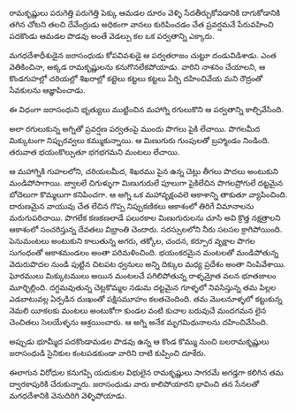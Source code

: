 ﻿రామకృష్ణులు పరుగెత్తి పరుగెత్తి పెక్కు ఆమడల దూరం వెళ్ళి సేదతీర్చుకోవడానికి దాగుకోడానికి తగిన చోటని తలచి దేవేంద్రుడు అధికంగా వానలు కురిపించడం చేత ప్రవర్షమనే పేరువహించి పదకొండు ఆమడల పొడవు అంతే వెడల్పు కల ఒక పర్వతాన్ని ఎక్కారు. 

మగధదేశాధీశుడైన జరాసంధుడు కోపవివశుడై ఆ పర్వతరాజం చుట్టూ దండువిడిశాడు. ఎంత వెతికించినా, అక్కడ రామకృష్ణులను కనుగొనలేకపోయాడు. వారిని నాశనం చేయాలని, ఆ కొండగుహల్లో చరియల్లో శిఖరాల్లో కట్టెలు కట్టలు కట్టలు పేర్చి దహించివేయ మని రౌద్రంతో సేవకులను ఆజ్ఞాపించాడు. 

ఈ విధంగా జరాసంధుని భృత్యులు ముట్టించిన మహాగ్ని రగులుకొని ఆ పర్వతాన్ని కాల్చివేసింది. 

అలా రగులుకున్న అగ్నితో ప్రవర్షణ పర్వతంపై ముందు పొగలు పైకి లేచాయి. పొగలమీద మిక్కుటంగా నిప్పురవ్వలు కమ్ముకున్నాయి. ఆ మిణుగురు గుంపులతో బ్రహ్మాండం నిండింది. తరువాత భయంకొల్పుతూ భగభగమని మంటలు లేచాయి. 

ఆ మహాగ్నికి గుహలలోని, చరియలమీద, శిఖరము పైన ఉన్న చెట్లు తీగలు పొదలు అంటుకుని మండిపోసాగాయి. జ్వాలలే చిగుళ్ళుగా మిణుగురులే పూలుగా పైకిలేచిన పొగలప్రోగులే దట్టమైన బోదెలుగా కొమ్మలుగా కనిపించగా. ఆ అగ్ని ఒక మహావృక్షంవలె ఆకాశాన్ని తాకుతూ వ్యాపించింది. దారుణమైన వాయువు చేత లేచిన గొప్ప నిప్పుకణికలు ఆకాశంలో తిరిగే విమానాలను మరుగుపరిచాయి. పొగలేక కణకణలాడే పలురకాల మిణుగురులను చూసి అవి క్రొత్త నక్షత్రాలని ఆకాశంలో సంచరిస్తున్న దేవతలు విభ్రాంతి చెందారు. సరస్సులలోని నీరు సలసల క్రాగిపోయింది. పెనుమంటలు అంటుకుని కాలుతున్న అగరు, తక్కోల, చందన, కర్పూర వృక్షాల పొగల సుగంధంతో ఆకాశమండలం అంతా పరిమళించింది. భయంకరమైన మంటలతో మండిపోతున్న వెదురుపొదల నుండి పుట్టిన చిటపట ధ్వనులు అన్ని దిక్కుల మధ్య ప్రదేశం అంతా నింపివేశాయి. ఘోరములు మిక్కుటములు అయిన మంటలచే పగిలిపోతున్న రాళ్ళమ్రోత వలన భూతజాలం మూర్ఛిల్లింది. దగ్ధమవుతున్న చెట్లకొమ్మల నడుమ దట్టమైన గూళ్ళలో నివసిస్తున్న తమ పిల్లల ఎడబాటువల్ల ఏర్పడిన దుఃఖంతో పక్షిసమూహం కలతచెందింది. తమ మొలనూళ్ళలో కట్టుకున్న నెమలి యీకలకు మంటలు అంటుకోగా కుండల వంటి కుచాల బరువుచే మందగమన లైన చెంచితలు సెలయేళ్ళను ఆశ్రయించారు. ఆ అగ్ని అనేక మృగమిథునాలను దహించివేసింది. 

అప్పుడు భూమ్మీద పదకొండామడల పొడవు ఉన్న ఆ కొండ కొమ్ము నుంచి బలరామకృష్ణులు జరాసంధుడి సైనికుల కంటపడకుండా వారిని దాటి కుప్పించి దూకేరు. 

ఈలాగున విరోధుల కనుగప్పి యదుకుల విభులైన రామకృష్ణులు సాగరమే అగడ్తగా కలిగిన తమ ద్వారకాపురికి చేరుకున్నారు. జరాసంధుడు వారు కాలిపోయారని భావించి తన సేనలతో మగధదేశానికి వెనుదిరిగి వెళ్ళిపోయాడు. 

